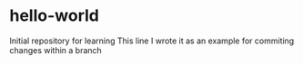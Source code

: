 # hello-world
Initial repository for learning
This line I wrote it as an example for commiting changes within a branch
